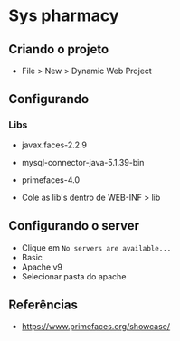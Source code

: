 # Sys pharmacy

## Criando o projeto 

- File > New > Dynamic Web Project

## Configurando
### Libs
- javax.faces-2.2.9
- mysql-connector-java-5.1.39-bin
- primefaces-4.0

- Cole as lib's dentro de WEB-INF > lib

## Configurando o server
- Clique em 
```No servers are available...```
- Basic
- Apache v9
- Selecionar pasta do apache

## Referências
- https://www.primefaces.org/showcase/